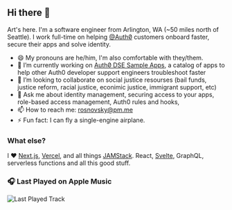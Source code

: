 ## Hi there 👋

Art's here. I'm a software engineer from Arlington, WA (~50 miles north of Seattle). I work full-time on helping [@Auth0̸](https://github.com/auth0) customers onboard faster, secure their apps and solve identity.


- 😄 My pronouns are he/him, I'm also comfortable with they/them.
- 🔭 I’m currently working on [Auth0̸ DSE Sample Apps](https://github.com/DSE-Side-Projects/auth0-example-apps), a catalog of apps to help other Auth0 developer support engineers troubleshoot faster
- 👯 I’m looking to collaborate on social justice resourses (bail funds, justice reform, racial justice, econimic justice, immigrant support, etc) 
- 💬 Ask me about identity management, securing access to your apps, role-based access management, Auth0 rules and hooks, 
- 📫 How to reach me: rosnovsky@pm.me
- ⚡ Fun fact: I can fly a single-engine airplane.

### What else?

I ❤️ [Next.js](https://nextjs.org), [Vercel](https://vercel.com), and all things [JAMStack](https://jamstack.org/). React, [Svelte](https://svelte.dev), GraphQL, serverless functions and all this good stuff. 

### 🎧 Last Played on Apple Music
![Last Played Track](https://current-music.vercel.app/last-played)


